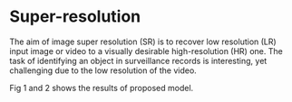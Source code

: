 # Super-resolution

The aim of image super resolution (SR) is to recover low resolution (LR) input image or video to a visually desirable high-resolution (HR) one. The task of identifying an object in surveillance records is interesting, yet challenging due to the low resolution of the video.

Fig 1 and 2 shows the results of proposed model.
